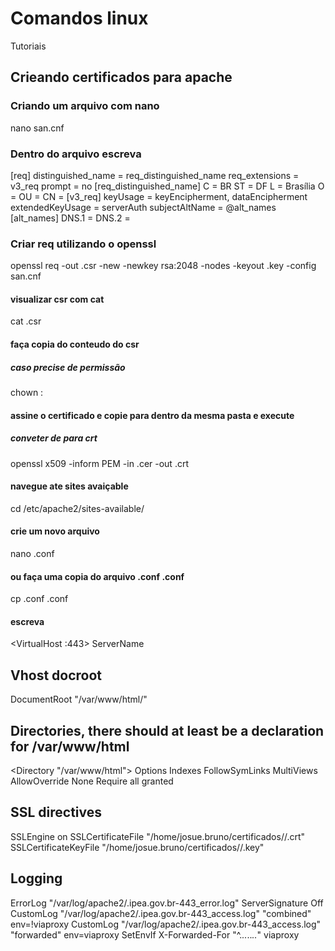 # Comandos linux
 Tutoriais

## Crieando certificados para apache

### Criando um arquivo com nano

nano san.cnf

### Dentro do arquivo escreva 

[req]
                distinguished_name = req_distinguished_name
                req_extensions = v3_req
                prompt = no
                [req_distinguished_name]
                C = BR
                ST = DF
                L = Brasília
                O = <nomedaempresa>
                OU = <nomeamigaveldeOU>
                CN = <fqdncompleto>
                [v3_req]
                keyUsage = keyEncipherment, dataEncipherment
                extendedKeyUsage = serverAuth
                subjectAltName = @alt_names
                [alt_names]
                DNS.1 = <fqdncompleto>
                DNS.2 = <outrosDNS>

### Criar req utilizando o openssl

openssl req -out <nomeamigavel>.csr -new -newkey rsa:2048 -nodes -keyout <nomeamigavel>.key -config san.cnf

#### visualizar csr com cat

cat <nomeamigavel>.csr


#### faça copia do conteudo do csr
##### caso precise de permissão 
chown <usuario>:<usuario>  <pasta>

#### assine o certificado e copie para dentro da mesma pasta e execute 
##### conveter de para crt
openssl x509 -inform PEM -in <nomeamigavel>.cer -out <nomeamigavel>.crt

#### navegue ate sites avaiçable

cd /etc/apache2/sites-available/

#### crie um novo arquivo 

nano <nomedosite>.conf

#### ou faça uma copia do arquivo <site80>.conf <site443>.conf

cp <site80>.conf <site443>.conf

#### escreva 

<VirtualHost <dnsname>:443>
  ServerName <dnsname>
 

  ## Vhost docroot
  DocumentRoot "/var/www/html/<site>"

  ## Directories, there should at least be a declaration for /var/www/html

  <Directory "/var/www/html">
    Options Indexes FollowSymLinks MultiViews
    AllowOverride None
    Require all granted
  </Directory>

 ## SSL directives
  SSLEngine on
  SSLCertificateFile "/home/josue.bruno/certificados/<site>/<site>.crt"
  SSLCertificateKeyFile   "/home/josue.bruno/certificados/<site>/<site>.key"
  ## Logging
  ErrorLog "/var/log/apache2/<site>.ipea.gov.br-443_error.log"
  ServerSignature Off
  CustomLog "/var/log/apache2/<site>.ipea.gov.br-443_access.log" "combined" env=!viaproxy
  CustomLog "/var/log/apache2/<site>.ipea.gov.br-443_access.log" "forwarded" env=viaproxy
  SetEnvIf X-Forwarded-For "^.*\..*\..*\..*" viaproxy
</VirtualHost>





